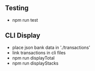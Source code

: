 
## Testing

- npm run test

## CLI Display

- place json bank data in './transactions'
- link transactions in cli files
- npm run displayTotal
- npm run displayStacks
